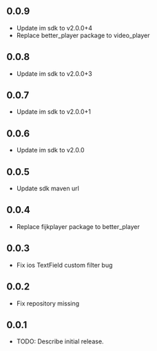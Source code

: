 ## 0.0.9

* Update im sdk to v2.0.0+4 <br>
* Replace better_player package to video_player

## 0.0.8

* Update im sdk to v2.0.0+3

## 0.0.7

* Update im sdk to v2.0.0+1

## 0.0.6

* Update im sdk to v2.0.0

## 0.0.5

* Update sdk maven url

## 0.0.4

* Replace fijkplayer package to better_player

## 0.0.3

* Fix ios TextField custom filter bug

## 0.0.2

* Fix repository missing

## 0.0.1

* TODO: Describe initial release.

